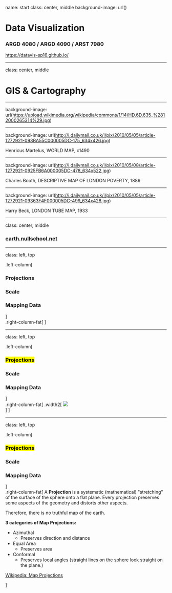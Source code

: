 name: start
class: center, middle
background-image: url()

# Data Visualization
                
### ARGD 4080 / ARGD 4090 / ARST 7980

<https://datavis-sp16.github.io/>

---
class: center, middle


# GIS & Cartography

---
background-image: url(https://upload.wikimedia.org/wikipedia/commons/1/14/HD.6D.635_%2812000265314%29.jpg)

---  
background-image: url(http://i.dailymail.co.uk/i/pix/2010/05/05/article-1272921-093BA55C000005DC-175_634x426.jpg)

Henricus Martelus, WORLD MAP, c1490 

---  
background-image: url(http://i.dailymail.co.uk/i/pix/2010/05/08/article-1272921-0925FB6A000005DC-478_634x522.jpg)

Charles Booth, DESCRIPTIVE MAP OF LONDON POVERTY, 1889

---  
background-image: url(http://i.dailymail.co.uk/i/pix/2010/05/05/article-1272921-09363F4F000005DC-499_634x428.jpg)

Harry Beck, LONDON TUBE MAP, 1933

---
class: center, middle

### [earth.nullschool.net](earth.nullschool.net)

---
class: left, top
                
.left-column[
### Projections
### Scale
### Mapping Data
]	
.right-column-fat[
]

---
class: left, top
                
.left-column[
### <mark>Projections</mark>
### Scale
### Mapping Data
]	
.right-column-fat[
.width2[
![](http://kartoweb.itc.nl/geometrics/Bitmaps/geographic%20coordinate%20system.gif)  
]
]

---
class: left, top
                
.left-column[
### <mark>Projections</mark>
### Scale
### Mapping Data
]	
.right-column-fat[
A **Projection** is a systematic (mathematical) "stretching" of the surface of the sphere onto a flat plane.  Every projection preserves some aspects of the geometry and distorts other aspects.  

Therefore, there is no truthful map of the earth.

**3 categories of Map Projections:**

* Azimuthal
	* Preserves direction and distance
* Equal Area
	* Preserves area
* Conformal
	* Preserves local angles (straight lines on the sphere look straight on the plane.)

[Wikipedia: Map Projections](https://en.wikipedia.org/wiki/Map_projection)

]


